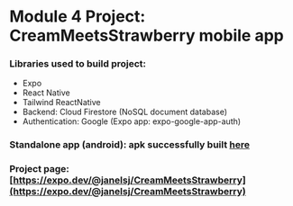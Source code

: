 # Module 4 Project: CreamMeetsStrawberry mobile app

### Libraries used to build project:
- Expo
- React Native
- Tailwind ReactNative
- Backend: Cloud Firestore (NoSQL document database)
- Authentication: Google (Expo app: expo-google-app-auth)

### Standalone app (android): apk successfully built [here](https://expo.dev/artifacts/2842a2e2-909a-4cbb-859a-058c7c0692bb)

### Project page: [https://expo.dev/@janelsj/CreamMeetsStrawberry](https://expo.dev/@janelsj/CreamMeetsStrawberry)
